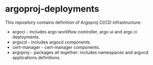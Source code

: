 # argoproj-deployments

This repository contains definition of Argoproj CI/CD infrastructure:

- argoci - includes argo workflow controller, argo ui and argo ci deployments.
- argocd - includes argocd components.
- cert-manager - cert-manager components.
- argoproj - packages all together: includes namespaces and argocd applications definitions.
